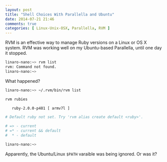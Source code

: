 ```yaml
---
layout: post
title: "Shell Choices With Parallella and Ubuntu"
date: 2014-07-21 21:46
comments: true
categories: [ Linux-Unix-OSX, Parallella, RVM ]
---
```

RVM is an effective way to manage Ruby versions on a Linux or OS X system. RVM was working well on my Ubuntu-based Parallella, until one day it stopped.

```bash
linaro-nano:~> rvm list
rvm: Command not found.
linaro-nano:~>

```
What happened?
<!--more-->

```bash
linaro-nano:~> ~/.rvm/bin/rvm list

rvm rubies

   ruby-2.0.0-p481 [ armv7l ]

# Default ruby not set. Try 'rvm alias create default <ruby>'.

# => - current
# =* - current && default
#  * - default

linaro-nano:~>

```
Apparently, the Ubuntu/Linux `$PATH` varaible was being ignored. Or was
it?



